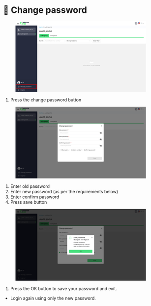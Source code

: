 # 🔐 Change password

<figure><img src="../.gitbook/assets/image (1).png" alt=""><figcaption></figcaption></figure>

1. Press the change password button

<figure><img src="../.gitbook/assets/image (2).png" alt=""><figcaption></figcaption></figure>

1. Enter old password
2. Enter new password (as per the requirements below)
3. Enter confirm password
4. Press save button

<figure><img src="../.gitbook/assets/image (3).png" alt=""><figcaption></figcaption></figure>

1. Press the OK button to save your password and exit.

* Login again using only the new password.

